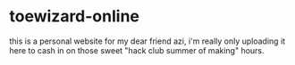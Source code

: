# toewizard-online
this is a personal website for my dear friend azi, i'm really only uploading it here to cash in on those sweet "hack club summer of making" hours.
